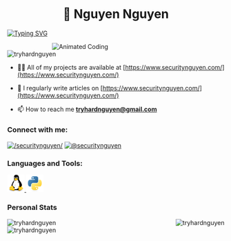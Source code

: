 <h1 align="center">🎣 Nguyen Nguyen</h1>
<a href="https://git.io/typing-svg"><img src="https://readme-typing-svg.demolab.com?font=Fira+Code&size=30&pause=500&color=5DC0F7&background=1A1A1A00&center=true&width=1000&height=200&lines=Python+Developer+%7C+Security+Researcher+%7C+Blue-Teamer+%F0%9F%94%B5;Everyday+is+a+learning+opportunity!" alt="Typing SVG" /></a>

<img src="https://media.giphy.com/media/qgQUggAC3Pfv687qPC/giphy.gif" alt="Animated Coding" align="right" width="400" /></a>

<p align="left"> <img src="https://komarev.com/ghpvc/?username=tryhardnguyen&label=Profile%20views&color=0e75b6&style=flat" alt="tryhardnguyen" /> </p>

- 👨‍💻 All of my projects are available at [https://www.securitynguyen.com/](https://www.securitynguyen.com/)

- 📝 I regularly write articles on [https://www.securitynguyen.com/](https://www.securitynguyen.com/)

- 📫 How to reach me **tryhardnguyen@gmail.com**

<h3 align="left">Connect with me:</h3>
<p align="left">
<a href="https://linkedin.com/in//securitynguyen/" target="blank"><img align="center" src="https://raw.githubusercontent.com/rahuldkjain/github-profile-readme-generator/master/src/images/icons/Social/linked-in-alt.svg" alt="/securitynguyen/" height="30" width="40" /></a>
<a href="https://medium.com/@securitynguyen" target="blank"><img align="center" src="https://raw.githubusercontent.com/rahuldkjain/github-profile-readme-generator/master/src/images/icons/Social/medium.svg" alt="@securitynguyen" height="30" width="40" /></a>
</p>

<h3 align="left">Languages and Tools:</h3>
<p align="left"> <a href="https://www.linux.org/" target="_blank" rel="noreferrer"> <img src="https://raw.githubusercontent.com/devicons/devicon/master/icons/linux/linux-original.svg" alt="linux" width="40" height="40"/> </a> <a href="https://www.python.org" target="_blank" rel="noreferrer"> <img src="https://raw.githubusercontent.com/devicons/devicon/master/icons/python/python-original.svg" alt="python" width="40" height="40"/> </a> </p>

### Personal Stats
<p><img align="left" src="https://github-readme-streak-stats.herokuapp.com/?user=tryhardnguyen&" alt="tryhardnguyen" /></p>

<p><img align="right" src="https://github-readme-stats.vercel.app/api?username=tryhardnguyen&show_icons=true&locale=en" alt="tryhardnguyen" /></p>

<p><img align="left" width=300px src="https://github-readme-stats.vercel.app/api/top-langs?username=tryhardnguyen&show_icons=true&locale=en&layout=compact" alt="tryhardnguyen" /></p>

